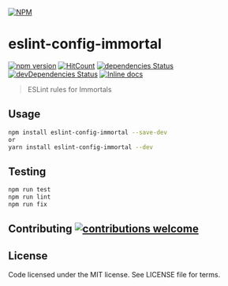 [![NPM](https://nodei.co/npm/eslint-config-immortal.png)](https://nodei.co/npm/eslint-config-immortal/)

# eslint-config-immortal

[![npm version](https://badge.fury.io/js/eslint-config-immortal.svg)](https://badge.fury.io/js/eslint-config-immortal)
[![HitCount](http://hits.dwyl.io/theahmadzai/eslint-config-immortal.svg)](http://hits.dwyl.io/theahmadzai/eslint-config-immortal)
[![dependencies Status](https://david-dm.org/theahmadzai/eslint-config-immortal/status.svg)](https://david-dm.org/theahmadzai/eslint-config-immortal)
[![devDependencies Status](https://david-dm.org/theahmadzai/eslint-config-immortal/dev-status.svg)](https://david-dm.org/theahmadzai/eslint-config-immortal?type=dev)
[![Inline docs](http://inch-ci.org/github/theahmadzai/eslint-config-immortal.svg?branch=master)](http://inch-ci.org/github/theahmadzai/eslint-config-immortal)

> ESLint rules for Immortals


## Usage

```bash
npm install eslint-config-immortal --save-dev
or 
yarn install eslint-config-immortal --dev
```

## Testing

```bash
npm run test
npm run lint
npm run fix
```

## Contributing [![contributions welcome](https://img.shields.io/badge/contributions-welcome-brightgreen.svg?style=flat)](https://github.com/theahmadzai/eslint-config-immortal/issues)


## License

Code licensed under the MIT license. See LICENSE file for terms.
